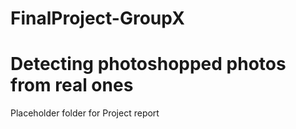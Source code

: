 # FinalProject-GroupX
# Detecting photoshopped photos from real ones
Placeholder folder for Project report